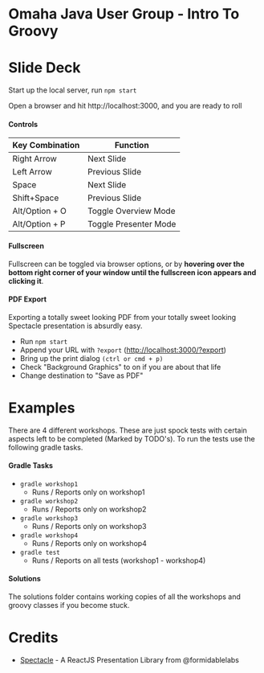 # Omaha Java User Group - Intro To Groovy

# Slide Deck
Start up the local server, run `npm start`

Open a browser and hit http://localhost:3000, and you are ready to roll

#### Controls

|Key Combination|Function|
|---|---|
|Right Arrow|Next Slide|
|Left Arrow|Previous Slide|
|Space|Next Slide|
|Shift+Space|Previous Slide|
|Alt/Option + O|Toggle Overview Mode|
|Alt/Option + P|Toggle Presenter Mode|

#### Fullscreen

Fullscreen can be toggled via browser options, or by **hovering over the bottom right corner of your window until the fullscreen icon appears and clicking it**.

#### PDF Export

Exporting a totally sweet looking PDF from your totally sweet looking Spectacle presentation is absurdly easy.

- Run `npm start`
- Append your URL with `?export` ([http://localhost:3000/?export](http://localhost:3000/?export))
- Bring up the print dialog `(ctrl or cmd + p)`
- Check "Background Graphics" to on if you are about that life
- Change destination to "Save as PDF"


# Examples
There are 4 different workshops.  These are just spock tests with certain aspects left to be completed (Marked by TODO's).  To run the tests use the following gradle tasks.

#### Gradle Tasks
* `gradle workshop1`
  * Runs / Reports only on workshop1
* `gradle workshop2`
  * Runs / Reports only on workshop2
* `gradle workshop3`
  * Runs / Reports only on workshop3
* `gradle workshop4`
  * Runs / Reports only on workshop4
* `gradle test`
  * Runs / Reports on all tests (workshop1 - workshop4)

#### Solutions
The solutions folder contains working copies of all the workshops and groovy classes if you become stuck.


# Credits
- [Spectacle](http://formidable.com/open-source/spectacle/) - A ReactJS Presentation Library from @formidablelabs
